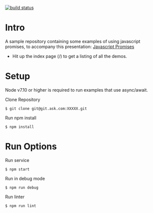 [![build status](https://git.ask.com/learning-sessions/promises-example/badges/master/build.svg)](https://git.ask.com/learning-sessions/promises-example/commits/master)


# Intro
A sample repository containing some examples of using javascript promises, to accompany this presentation: [Javascript Promises](https://docs.google.com/a/iacsearch.com/presentation/d/1J8O8S1gJnGjPy7jyPHwU-otrtRprD4qTp-ZYzIDfFj0/edit?usp=sharing)
* Hit up the index page (/) to get a listing of all the demos.



# Setup
Node v7.10 or higher is required to run examples that use async/await.

Clone Repository
```
$ git clone git@git.ask.com:XXXXX.git
```

Run npm install
```
$ npm install
```

# Run Options
Run service
```
$ npm start
```

Run in debug mode
```
$ npm run debug
```

Run linter
```
$ npm run lint
```
